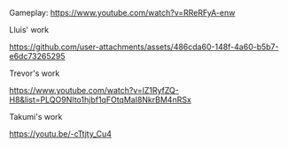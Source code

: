Gameplay:
https://www.youtube.com/watch?v=RReRFyA-enw

Lluis' work

https://github.com/user-attachments/assets/486cda60-148f-4a60-b5b7-e6dc73265295

Trevor's work

https://www.youtube.com/watch?v=lZ1RyfZQ-H8&list=PLQO9NIto1hjbf1qFOtqMaI8NkrBM4nRSx

Takumi's work

https://youtu.be/-cTtjty_Cu4
